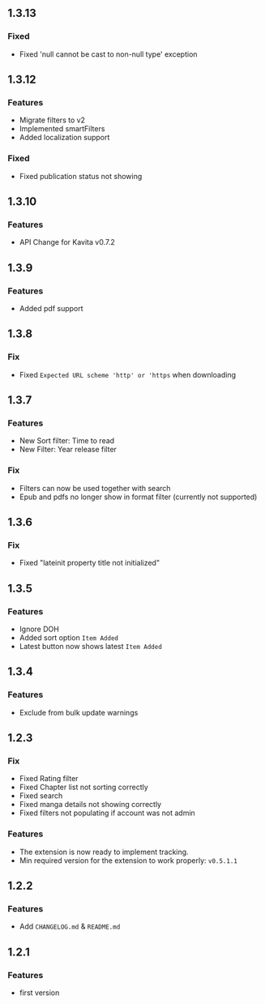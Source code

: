## 1.3.13

### Fixed

 * Fixed 'null cannot be cast to non-null type' exception

## 1.3.12

### Features

* Migrate filters to v2
* Implemented smartFilters
* Added localization support

### Fixed

* Fixed publication status not showing

## 1.3.10

### Features

* API Change for Kavita v0.7.2

## 1.3.9

### Features

* Added pdf support

## 1.3.8

### Fix

* Fixed `Expected URL scheme 'http' or 'https` when downloading

## 1.3.7

### Features

* New Sort filter: Time to read
* New Filter: Year release filter

### Fix

* Filters can now be used together with search
* Epub and pdfs no longer show in format filter (currently not supported)

## 1.3.6

### Fix

* Fixed "lateinit property title not initialized"

## 1.3.5

### Features

* Ignore DOH
* Added sort option `Item Added`
* Latest button now shows latest `Item Added`

## 1.3.4

### Features

* Exclude from bulk update warnings

## 1.2.3

### Fix

* Fixed Rating filter 
* Fixed Chapter list not sorting correctly
* Fixed search
* Fixed manga details not showing correctly
* Fixed filters not populating if account was not admin

### Features
* The extension is now ready to implement tracking.
* Min required version for the extension to work properly: `v0.5.1.1`

## 1.2.2

### Features

* Add `CHANGELOG.md` & `README.md`

## 1.2.1

### Features

* first version
